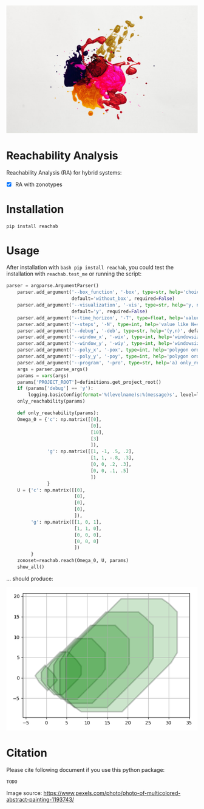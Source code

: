 ![](/images/pexels-free-creative-stuff-1193743.jpg)


# Reachability Analysis
Reachability Analysis (RA) for hybrid systems:

- [x] RA with zonotypes

# Installation
```bash
pip install reachab
```

# Usage

After installation with ```bash pip install reachab```, you could test the installation with ```reachab.test_me``` 
or running the script:
```python
parser = argparse.ArgumentParser()
    parser.add_argument('--box_function', '-box', type=str, help='choices: without_box, with_box',
                        default='without_box', required=False)
    parser.add_argument('--visualization', '-vis', type=str, help='y, n',
                        default='y', required=False)
    parser.add_argument('--time_horizon', '-T', type=float, help='value like: T=2.2', default=2.2, required=False)
    parser.add_argument('--steps', '-N', type=int, help='value like N=4', default=6, required=False)
    parser.add_argument('--debug', '-deb', type=str, help='(y,n)', default='n', required=False)
    parser.add_argument('--window_x', '-wix', type=int, help='windowsize in x-direction for savgol_filter', default=101, required=False)
    parser.add_argument('--window_y', '-wiy', type=int, help='windowsize in y-direction for savgol_filter', default=101, required=False)
    parser.add_argument('--poly_x', '-pox', type=int, help='polygon order in x-direction for savgol_filter', default=2, required=False)
    parser.add_argument('--poly_y', '-poy', type=int, help='polygon order in y-direction for savgol_filter', default=2, required=False)
    parser.add_argument('--program', '-pro', type=str, help='a) only_reachability', default='only_reachability', required=False)
    args = parser.parse_args()
    params = vars(args)
    params['PROJECT_ROOT']=definitions.get_project_root()
    if (params['debug'] == 'y'):
        logging.basicConfig(format='%(levelname)s:%(message)s', level=logging.DEBUG)
    only_reachability(params)
```

```python
    def only_reachability(params):
    Omega_0 = {'c': np.matrix([[0],
                               [0],
                               [10],
                               [3]
                               ]),
               'g': np.matrix([[1, -1, .5, .2],
                               [1, 1, -.8, .3],
                               [0, 0, .2, .3],
                               [0, 0, .1, .5]
                               ])
               }
    U = {'c': np.matrix([[0],
                         [0],
                         [0],
                         [0],
                         ]),
         'g': np.matrix([[1, 0, 1],
                         [1, 1, 0],
                         [0, 0, 0],
                         [0, 0, 0]
                         ])
         }
    zonoset=reachab.reach(Omega_0, U, params)
    show_all()
```

... should produce:

![](/images/reachability.png)


# Citation

Please cite following document if you use this python package:
```
TODO
```


Image source: https://www.pexels.com/photo/photo-of-multicolored-abstract-painting-1193743/